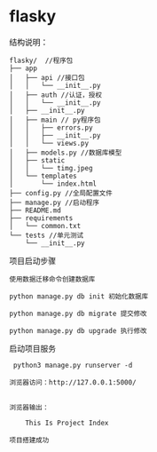 # flasky

 结构说明：

    flasky/  //程序包
    ├── app
    │   ├── api //接口包
    │   │   └── __init__.py
    │   ├── auth //认证，授权
    │   │   └── __init__.py
    │   ├── __init__.py
    │   ├── main // py程序包
    │   │   ├── errors.py
    │   │   ├── __init__.py
    │   │   └── views.py
    │   ├── models.py //数据库模型
    │   ├── static
    │   │   └── timg.jpeg
    │   └── templates
    │       └── index.html
    ├── config.py //全局配置文件
    ├── manage.py //启动程序
    ├── README.md
    ├── requirements
    │   └── common.txt
    └── tests //单元测试
        └── __init__.py

 项目启动步骤

    使用数据迁移命令创建数据库

    python manage.py db init 初始化数据库

    python manage.py db migrate 提交修改

    python manage.py db upgrade 执行修改

 启动项目服务

     python3 manage.py runserver -d

    浏览器访问：http://127.0.0.1:5000/


    浏览器输出：

        This Is Project Index

    项目搭建成功


